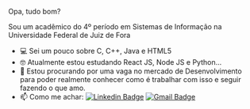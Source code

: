 Opa, tudo bom?

Sou um acadêmico do 4º período em Sistemas de Informação na Universidade Federal de Juiz de Fora 

- 💻 Sei um pouco sobre C, C++, Java e HTML5
- 🤓 Atualmente estou estudando React JS, Node JS e Python...
- 🔎 Estou procurando por uma vaga no mercado de Desenvolvimento para poder realmente conhecer como é trabalhar com isso e seguir fazendo o que amo.
- 📫 Como me achar: [![Linkedin Badge](https://img.shields.io/badge/-MatheusRubio-blue?style=flat-square&logo=Linkedin&logoColor=white&link=https://www.linkedin.com/in/matheus-rubio-341499179/)](https://www.linkedin.com/in/matheus-rubio-341499179/) [![Gmail Badge](https://img.shields.io/badge/-matheus.rubio@ice.ufjf.br-c14438?style=flat-square&logo=Gmail&logoColor=white&link=mailto:matheus.rubio@ice.ufjf.br)](mailto:matheus.rubio@ice.ufjf.br) 
